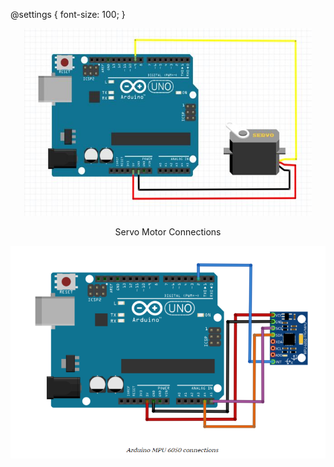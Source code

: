 @settings {
  font-size: 100;
}

<p align="center">
  <img width="460" height="300" src="Servo-Connections.png">
  <p align="center">
    Servo Motor Connections
  </p>
</p>

<p align="center">
  <img width="520" height="340" src="MPU6050-Connections.png">
</p>
